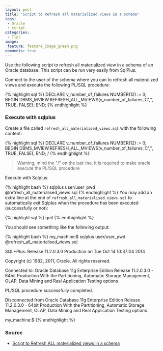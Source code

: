 ```yaml
---
layout: post
title: "Script to Refresh all materialized views in a schema"
tags:
 - Oracle
 - script
categories:
 - Tips
image:
 feature: feature_image_green.png
comments: true
---
```


Use the following script to refresh all materialized view in a schema of an Oracle database. This script can be run very easily from SqlPlus.


Connect to the user of the schema where you can to refresh all materalized views and execute the following PL/SQL procedure:

{% highlight sql %}
DECLARE
  v_number_of_failures NUMBER(12) := 0;
BEGIN
  DBMS_MVIEW.REFRESH_ALL_MVIEWS(v_number_of_failures,'C','', TRUE, FALSE);
END;
{% endhighlight %}

### Execute with sqlplus

Create a file called ```refresh_all_materialised_views.sql``` with the following content:

{% highlight sql %}
DECLARE
v_number_of_failures NUMBER(12) := 0;
BEGIN
DBMS_MVIEW.REFRESH_ALL_MVIEWS(v_number_of_failures,'C','', TRUE, FALSE);
END;
/
{% endhighlight %}

> Warning, mind the "/" on the last line, it is required to make oracle execute the PL/SQL procedure

Execute with Sqlplus:

{% highlight bash %}
sqlplus user/user_pwd @refresh_all_materialised_views.sql
{% endhighlight %}
You may add an extra line at the end of ```refresh_all_materialised_views.sql``` to automatically exit Sqlplus when the procedure has been executed (successfully or not):

{% highlight sql %}
quit
{% endhighlight %}

You should see something like the following output:

{% highlight bash %}
my_machine:$ sqlplus user/user_pwd @refresh_all_materialised_views.sql

SQL*Plus: Release 11.2.0.3.0 Production on Tue Oct 14 10:37:04 2014

Copyright (c) 1982, 2011, Oracle.  All rights reserved.


Connected to:
Oracle Database 11g Enterprise Edition Release 11.2.0.3.0 - 64bit Production
With the Partitioning, Automatic Storage Management, OLAP, Data Mining
and Real Application Testing options


PL/SQL procedure successfully completed.

Disconnected from Oracle Database 11g Enterprise Edition Release 11.2.0.3.0 - 64bit Production
With the Partitioning, Automatic Storage Management, OLAP, Data Mining
and Real Application Testing options

my_machine:$
{% endhighlight %}

### Source

* [Script to Refresh ALL materialized views in a schema](http://www.bash-dba.com/2011/10/refreshing-all-materialized-view-in.html)
